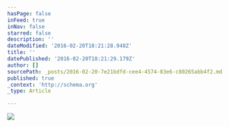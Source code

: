 ```yaml
---
hasPage: false
inFeed: true
inNav: false
starred: false
description: ''
dateModified: '2016-02-20T18:21:28.948Z'
title: ''
datePublished: '2016-02-20T18:21:29.179Z'
author: []
sourcePath: _posts/2016-02-20-7e21bdfd-cee4-4574-83e6-c80265abb4f2.md
published: true
_context: 'http://schema.org'
_type: Article

---
```

![](https://the-grid-user-content.s3-us-west-2.amazonaws.com/23c235da-9397-44dc-87e8-56250d4978b2.jpg)